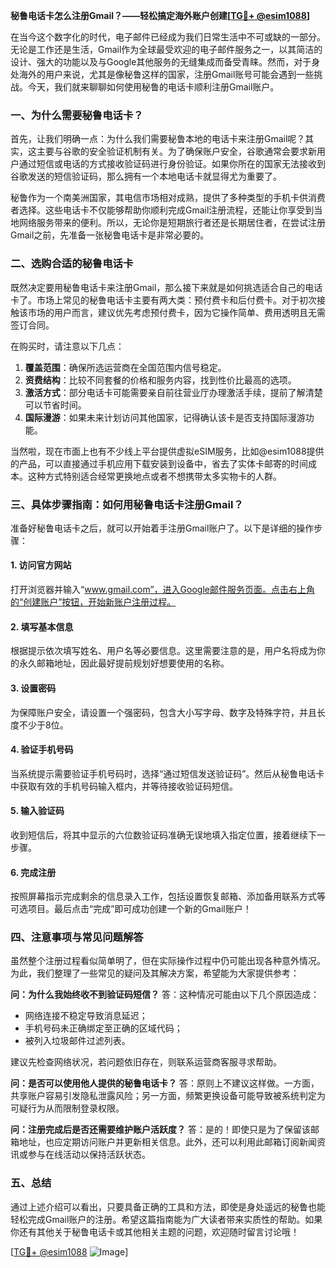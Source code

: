 **秘鲁电话卡怎么注册Gmail？——轻松搞定海外账户创建[[TG💪+ @esim1088](https://t.me/s/esim1088)]**

在当今这个数字化的时代，电子邮件已经成为我们日常生活中不可或缺的一部分。无论是工作还是生活，Gmail作为全球最受欢迎的电子邮件服务之一，以其简洁的设计、强大的功能以及与Google其他服务的无缝集成而备受青睐。然而，对于身处海外的用户来说，尤其是像秘鲁这样的国家，注册Gmail账号可能会遇到一些挑战。今天，我们就来聊聊如何使用秘鲁的电话卡顺利注册Gmail账户。

### 一、为什么需要秘鲁电话卡？

首先，让我们明确一点：为什么我们需要秘鲁本地的电话卡来注册Gmail呢？其实，这主要与谷歌的安全验证机制有关。为了确保账户安全，谷歌通常会要求新用户通过短信或电话的方式接收验证码进行身份验证。如果你所在的国家无法接收到谷歌发送的短信验证码，那么拥有一个本地电话卡就显得尤为重要了。

秘鲁作为一个南美洲国家，其电信市场相对成熟，提供了多种类型的手机卡供消费者选择。这些电话卡不仅能够帮助你顺利完成Gmail注册流程，还能让你享受到当地网络服务带来的便利。所以，无论你是短期旅行者还是长期居住者，在尝试注册Gmail之前，先准备一张秘鲁电话卡是非常必要的。

### 二、选购合适的秘鲁电话卡

既然决定要用秘鲁电话卡来注册Gmail，那么接下来就是如何挑选适合自己的电话卡了。市场上常见的秘鲁电话卡主要有两大类：预付费卡和后付费卡。对于初次接触该市场的用户而言，建议优先考虑预付费卡，因为它操作简单、费用透明且无需签订合同。

在购买时，请注意以下几点：
1. **覆盖范围**：确保所选运营商在全国范围内信号稳定。
2. **资费结构**：比较不同套餐的价格和服务内容，找到性价比最高的选项。
3. **激活方式**：部分电话卡可能需要亲自前往营业厅办理激活手续，提前了解清楚可以节省时间。
4. **国际漫游**：如果未来计划访问其他国家，记得确认该卡是否支持国际漫游功能。

当然啦，现在市面上也有不少线上平台提供虚拟eSIM服务，比如@esim1088提供的产品，可以直接通过手机应用下载安装到设备中，省去了实体卡邮寄的时间成本。这种方式特别适合经常更换地点或者不想携带太多实物卡的人群。

### 三、具体步骤指南：如何用秘鲁电话卡注册Gmail？

准备好秘鲁电话卡之后，就可以开始着手注册Gmail账户了。以下是详细的操作步骤：

#### 1. 访问官方网站
打开浏览器并输入“www.gmail.com”，进入Google邮件服务页面。点击右上角的“创建账户”按钮，开始新账户注册过程。

#### 2. 填写基本信息
根据提示依次填写姓名、用户名等必要信息。这里需要注意的是，用户名将成为你的永久邮箱地址，因此最好提前规划好想要使用的名称。

#### 3. 设置密码
为保障账户安全，请设置一个强密码，包含大小写字母、数字及特殊字符，并且长度不少于8位。

#### 4. 验证手机号码
当系统提示需要验证手机号码时，选择“通过短信发送验证码”。然后从秘鲁电话卡中获取有效的手机号码输入框内，并等待接收验证码短信。

#### 5. 输入验证码
收到短信后，将其中显示的六位数验证码准确无误地填入指定位置，接着继续下一步骤。

#### 6. 完成注册
按照屏幕指示完成剩余的信息录入工作，包括设置恢复邮箱、添加备用联系方式等可选项目。最后点击“完成”即可成功创建一个新的Gmail账户！

### 四、注意事项与常见问题解答

虽然整个注册过程看似简单明了，但在实际操作过程中仍可能出现各种意外情况。为此，我们整理了一些常见的疑问及其解决方案，希望能为大家提供参考：

**问：为什么我始终收不到验证码短信？**
答：这种情况可能由以下几个原因造成：
- 网络连接不稳定导致消息延迟；
- 手机号码未正确绑定至正确的区域代码；
- 被列入垃圾邮件过滤列表。

建议先检查网络状况，若问题依旧存在，则联系运营商客服寻求帮助。

**问：是否可以使用他人提供的秘鲁电话卡？**
答：原则上不建议这样做。一方面，共享账户容易引发隐私泄露风险；另一方面，频繁更换设备可能导致被系统判定为可疑行为从而限制登录权限。

**问：注册完成后是否还需要维护账户活跃度？**
答：是的！即使只是为了保留该邮箱地址，也应定期访问账户并更新相关信息。此外，还可以利用此邮箱订阅新闻资讯或参与在线活动以保持活跃状态。

### 五、总结

通过上述介绍可以看出，只要具备正确的工具和方法，即使是身处遥远的秘鲁也能轻松完成Gmail账户的注册。希望这篇指南能为广大读者带来实质性的帮助。如果你还有其他关于秘鲁电话卡或其他相关主题的问题，欢迎随时留言讨论哦！

[[TG💪+ @esim1088](https://t.me/s/esim1088) ![Image](https://i.postimg.cc/4NQfJmqS/Snipaste-2025-05-13-00-14-12.png)]
